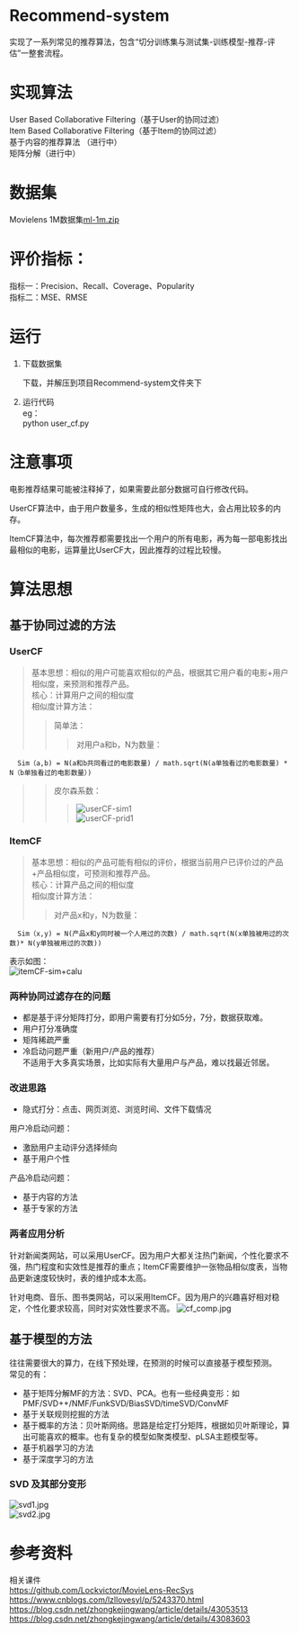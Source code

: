 # Recommend-system
   实现了一系列常见的推荐算法，包含“切分训练集与测试集-训练模型-推荐-评估”一整套流程。

# 实现算法
   User Based Collaborative Filtering（基于User的协同过滤）<br>
   Item Based Collaborative Filtering（基于Item的协同过滤）<br>
   基于内容的推荐算法 （进行中）<br>
   矩阵分解（进行中）<br>
   
# 数据集
   Movielens 1M数据集[ml-1m.zip](http://files.grouplens.org/datasets/movielens/ml-1m.zip)
   
# 评价指标：
   指标一：Precision、Recall、Coverage、Popularity<br>
   指标二：MSE、RMSE<br>

# 运行

1. 下载数据集<br>

   下载，并解压到项目Recommend-system文件夹下

2. 运行代码<br>
   eg：<br>
   python user_cf.py

# 注意事项
电影推荐结果可能被注释掉了，如果需要此部分数据可自行修改代码。

UserCF算法中，由于用户数量多，生成的相似性矩阵也大，会占用比较多的内存。

ItemCF算法中，每次推荐都需要找出一个用户的所有电影，再为每一部电影找出最相似的电影，运算量比UserCF大，因此推荐的过程比较慢。

# 算法思想
## 基于协同过滤的方法
### UserCF
   >基本思想：相似的用户可能喜欢相似的产品，根据其它用户看的电影+用户相似度，来预测和推荐产品。<br>
   >核心：计算用户之间的相似度<br>
   >相似度计算方法：<br>
   >>简单法：<br>
   >>>对用户a和b，N为数量：<br>
   
      Sim（a,b) = N(a和b共同看过的电影数量) / math.sqrt(N(a单独看过的电影数量) * N（b单独看过的电影数量）)
   
   >>皮尔森系数：  <br>
   >>> ![userCF-sim1](https://github.com/JustinZhang6/Recommend-system/blob/master/image/userCF-sim1.jpg)<br>
   >>![userCF-prid1](https://github.com/JustinZhang6/Recommend-system/blob/master/image/userCF-prid1.jpg)<br>
   
### ItemCF
   >基本思想：相似的产品可能有相似的评价，根据当前用户已评价过的产品+产品相似度，可预测和推荐产品。<br>
   核心：计算产品之间的相似度<br>
   >相似度计算方法：<br>
   >>   对产品x和y，N为数量：<br>
   
      Sim（x,y) = N(产品x和y同时被一个人用过的次数) / math.sqrt(N(x单独被用过的次数)* N(y单独被用过的次数))
   表示如图：<br>
         ![itemCF-sim+calu](https://github.com/JustinZhang6/Recommend-system/blob/master/image/itemCF-sim+calu.jpg)
    
### 两种协同过滤存在的问题
* 都是基于评分矩阵打分，即用户需要有打分如5分，7分，数据获取难。
* 用户打分准确度
* 矩阵稀疏严重
* 冷启动问题严重（新用户/产品的推荐）<br>
不适用于大多真实场景，比如实际有大量用户与产品，难以找最近邻居。
### 改进思路
* 隐式打分：点击、网页浏览、浏览时间、文件下载情况<br>

用户冷启动问题：
* 激励用户主动评分选择倾向
* 基于用户个性<br>

产品冷启动问题：
* 基于内容的方法
* 基于专家的方法<br>
### 两者应用分析

针对新闻类网站，可以采用UserCF。因为用户大都关注热门新闻，个性化要求不强，热门程度和实效性是推荐的重点；ItemCF需要维护一张物品相似度表，当物品更新速度较快时，表的维护成本太高。

针对电商、音乐、图书类网站，可以采用ItemCF。因为用户的兴趣喜好相对稳定，个性化要求较高，同时对实效性要求不高。
   ![cf_comp.jpg](https://github.com/JustinZhang6/Recommend-system/blob/master/image/cf_comp.jpg)

## 基于模型的方法
往往需要很大的算力，在线下预处理，在预测的时候可以直接基于模型预测。<br>
常见的有：<br>
* 基于矩阵分解MF的方法：SVD、PCA。也有一些经典变形：如PMF/SVD++/NMF/FunkSVD/BiasSVD/timeSVD/ConvMF
* 基于关联规则挖掘的方法
* 基于概率的方法：贝叶斯网络。思路是给定打分矩阵，根据如贝叶斯理论，算出可能喜欢的概率。也有复杂的模型如聚类模型、pLSA主题模型等。
* 基于机器学习的方法
* 基于深度学习的方法<br>

### SVD 及其部分变形
   ![svd1.jpg](https://github.com/JustinZhang6/Recommend-system/blob/master/image/svd1.jpg)<br>
   ![svd2.jpg](https://github.com/JustinZhang6/Recommend-system/blob/master/image/svd2.jpg)<br>
# 参考资料
   相关课件<br>
   https://github.com/Lockvictor/MovieLens-RecSys<br>
   https://www.cnblogs.com/lzllovesyl/p/5243370.html<br>
   https://blog.csdn.net/zhongkejingwang/article/details/43053513<br>
   https://blog.csdn.net/zhongkejingwang/article/details/43083603<br>
